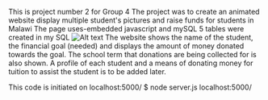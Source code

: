 This is project number 2 for Group 4
The project was to create an animated website display multiple student's pictures and raise funds for students in Malawi
The page uses-embedded javascript and mySQL
5 tables were created in my SQL
![Alt text](./public/assets/images/mySQLWB.jpg)
The website shows the name of the student, the financial goal (needed) and displays the amount of money donated towards the goal. The school term that donations are being collected for is also shown.
A profile of each student and a means of donating money for tuition to assist the student is to be added later.

This code is initiated on localhost:5000/
$ node server.js
localhost:5000/